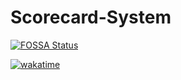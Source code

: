 # Scorecard-System

[![FOSSA Status](https://app.fossa.com/api/projects/git%2Bgithub.com%2FBashyPy%2Fdriver_scorecard_model.svg?type=shield&issueType=license)](https://app.fossa.com/projects/git%2Bgithub.com%2FBashyPy%2Fdriver_scorecard_model?ref=badge_shield&issueType=license)

[![wakatime](https://wakatime.com/badge/user/e47dea41-8692-44e5-bd23-27b3544ed664/project/018c35e8-dbe6-4a9a-aa5d-b2786dcc654e.svg)](https://wakatime.com/badge/user/e47dea41-8692-44e5-bd23-27b3544ed664/project/018c35e8-dbe6-4a9a-aa5d-b2786dcc654e)
